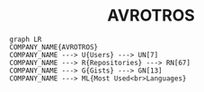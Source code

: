 <h1 align="center">AVROTROS</h1>

```mermaid
graph LR
COMPANY_NAME{AVROTROS}
COMPANY_NAME ---> U{Users} ---> UN[7]
COMPANY_NAME ---> R{Repositories} ---> RN[67]
COMPANY_NAME ---> G{Gists} ---> GN[13]
COMPANY_NAME ---> ML{Most Used<br>Languages}
```
